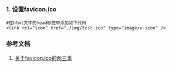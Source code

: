 ### 1. 设置favicon.ico
```
#在html文件的head标签中添加如下代码
<link rel="icon" href="./img/test.ico" type="image/x-icon" />
```

### 参考文档
1. [关于favicon.ico的两三事](https://www.cnblogs.com/djane/articles/4539061.html)
